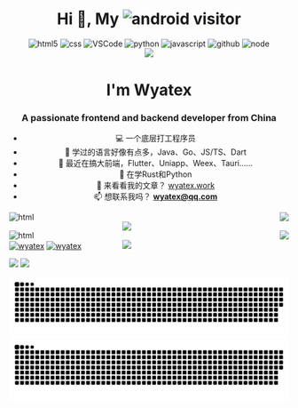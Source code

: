 <h1 align="center">Hi 👋, My <img src="https://profile-counter.glitch.me/Wyatex/count.svg" alt="android" width="300" height="40"/> visitor </h1>

<!-- Gif -->
<div align="center">
  <img alt="html5" src="https://media.giphy.com/media/XAxylRMCdpbEWUAvr8/giphy.gif" width="100" title="html">
  <img alt="css" src="https://media.giphy.com/media/fsEaZldNC8A1PJ3mwp/giphy.gif" width="100" title="css">
  <img alt="VSCode" src="https://i.giphy.com/media/IdyAQJVN2kVPNUrojM/200.webp" width="100" title="vscode">
  <img alt="python" src="https://i.giphy.com/media/LMt9638dO8dftAjtco/200.webp" width="100" title="python">
  <img alt="javascript" src="https://media3.giphy.com/media/ln7z2eWriiQAllfVcn/200w.webp" width="100" title="javascript">
  <img alt="github" src="https://i.giphy.com/media/KzJkzjggfGN5Py6nkT/200.webp" width="100" title="github">
  <img alt="node" src="https://media.giphy.com/media/kdFc8fubgS31b8DsVu/giphy.gif" width="85" title="node">
</div>

<!-- just img -->
<div align="center"><img src="https://cdn.jsdelivr.net/gh/sun0225SUN/photos/images/202110311924844.png" /></div>

<h1 align="center">I'm Wyatex</h1>
<h3 align="center">A passionate frontend and backend developer from China</h3>

<div align="center">
 
- 💻 一个底层打工程序员
- 🎨 学过的语言好像有点多，Java、Go、JS/TS、Dart
- 📱 最近在搞大前端，Flutter、Uniapp、Weex、Tauri......
- 📖 在学Rust和Python
- 📝 来看看我的文章？ [wyatex.work](https://wyatex.work)
- 📫 想联系我吗？ **wyatex@qq.com**

</div>

<a href="#gh-light-mode-only">
  <img align="left" src="https://github-readme-stats.wyatex.online/api/top-langs?username=wyatex" width="300" title="html">
  <img align="right" src="https://github-readme-stats.vercel.app/api?username=Wyatex&show_icons=true&count_private=true"/>
  <img align="right" src="https://quotes-github-readme.vercel.app/api" width="300">
</a>

<a href="#gh-dark-mode-only">
  <img align="left" src="https://github-readme-stats.wyatex.online/api/top-langs?username=wyatex&theme=algolia&hide_border=true" width="300" title="html">
  <img align="right" src="https://github-readme-stats.vercel.app/api?username=Wyatex&show_icons=true&count_private=true&theme=algolia&hide_border=true"/>
  <img align="right" src="https://quotes-github-readme.vercel.app/api?&theme=algolia" width="300">
</a>

<a align="center" href="#gh-light-mode-only"><img align="center" src="https://github-readme-streak-stats.herokuapp.com/?user=wyatex" alt="wyatex" /></a>
<a align="center" href="#gh-dark-mode-only"><img align="center" src="https://github-readme-streak-stats.herokuapp.com/?user=wyatex&theme=algolia&hide_border=true" alt="wyatex" /></a>

<!-- GitHub奖杯🏆 -->
<a align="center" href="#gh-light-mode-only"><img  src="https://github-profile-trophy.vercel.app/?username=wyatex&row=1&column=6&no-bg=true" /></a>
<a align="center" href="#gh-dark-mode-only"><img  src="https://github-profile-trophy.vercel.app/?username=wyatex&theme=algolia&row=1&column=6&no-frame=true" /></a>
<br>

![GitHub Snake Light](https://raw.githubusercontent.com/zxbing0066/zxbing0066/output/github-contribution-grid-snake.svg#gh-light-mode-only)
![GitHub Snake Dark](https://raw.githubusercontent.com/zxbing0066/zxbing0066/output/github-contribution-grid-snake-dark.svg#gh-dark-mode-only)
